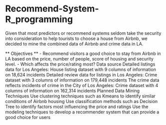 # Recommend-System-R_programming
<p> Given that most predictors or recommend systems seldom take the security into consideration to help tourists to choose a house from Airbnb, we decided to mine the combined data of Airbnb and crime data in LA.
<p>** Objectives **
- Recommend visitors a good choice to stay from Airbnb in LA based on the price, number of people, score of housing and security level.
- Which affects the price/rating most?
Data source
Detailed listings data for Los Angeles:
House listing dataset with 9 columns of information on 18,624 incidents
Detailed review data for listings in Los Angeles:
Crime dataset with 3 columns of information on 179,448 incidents
The crime data reflects incidents of crime in the City of Los Angeles:
Crime dataset with 4 columns of information on 162,314 incidents
Planned Data Mining Techniques
Use clustering techniques such as Kmeans to identify similar conditions of Airbnb housing
Use classification methods such as Decision Tree to identify factors most influencing the price and ratings
Use the modeling techniques to develop a recommender system that can provide a good choice for users
